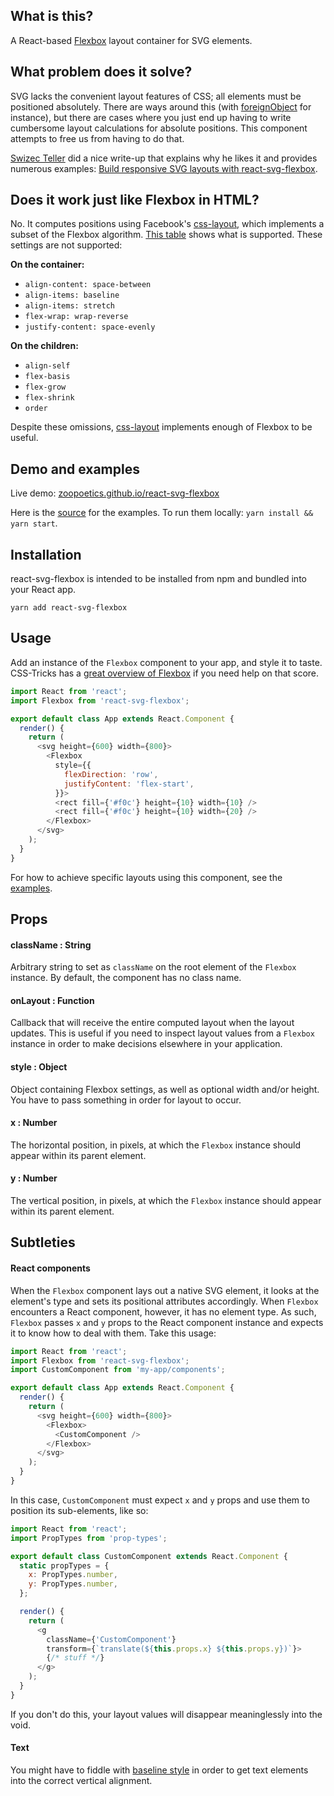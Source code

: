 ## What is this?

A React-based [Flexbox](https://developer.mozilla.org/en-US/docs/Web/CSS/CSS_Flexible_Box_Layout/Basic_Concepts_of_Flexbox) layout container for SVG elements.

## What problem does it solve?

SVG lacks the convenient layout features of CSS; all elements must be positioned absolutely. There are ways around this (with [foreignObject](https://developer.mozilla.org/en-US/docs/Web/SVG/Element/foreignObject) for instance), but there are cases where you just end up having to write cumbersome layout calculations for absolute positions. This component attempts to free us from having to do that.

[Swizec Teller](https://twitter.com/Swizec) did a nice write-up that explains why he likes it and provides numerous examples: [Build responsive SVG layouts with react-svg-flexbox](https://swizec.com/blog/build-easier-responsive-svg-layout-react-svg-flexbox/swizec/8577).

## Does it work just like Flexbox in HTML?

No. It computes positions using Facebook's [css-layout](https://www.npmjs.com/package/css-layout), which implements a subset of the Flexbox algorithm. [This table](https://www.npmjs.com/package/css-layout#supported-attributes) shows what is supported. These settings are not supported:

**On the container:**

- `align-content: space-between`
- `align-items: baseline`
- `align-items: stretch`
- `flex-wrap: wrap-reverse`
- `justify-content: space-evenly`

**On the children:**

- `align-self`
- `flex-basis`
- `flex-grow`
- `flex-shrink`
- `order`

Despite these omissions, [css-layout](https://www.npmjs.com/package/css-layout) implements enough of Flexbox to be useful.

## Demo and examples

Live demo: [zoopoetics.github.io/react-svg-flexbox](http://zoopoetics.github.io/react-svg-flexbox/)

Here is the [source](https://github.com/zoopoetics/react-svg-flexbox/blob/master/src/index.story.js) for the examples. To run them locally: `yarn install && yarn start`.

## Installation

react-svg-flexbox is intended to be installed from npm and bundled into your React app.

```
yarn add react-svg-flexbox
```

## Usage

Add an instance of the `Flexbox` component to your app, and style it to taste. CSS-Tricks has a [great overview of Flexbox](https://css-tricks.com/snippets/css/a-guide-to-flexbox) if you need help on that score.

```js
import React from 'react';
import Flexbox from 'react-svg-flexbox';

export default class App extends React.Component {
  render() {
    return (
      <svg height={600} width={800}>
        <Flexbox
          style={{
            flexDirection: 'row',
            justifyContent: 'flex-start',
          }}>
          <rect fill={'#f0c'} height={10} width={10} />
          <rect fill={'#f0c'} height={10} width={20} />
        </Flexbox>
      </svg>
    );
  }
}
```

For how to achieve specific layouts using this component, see the [examples](https://github.com/zoopoetics/react-svg-flexbox/blob/master/src/index.story.js).

## Props

#### className : String

Arbitrary string to set as `className` on the root element of the `Flexbox` instance. By default, the component has no class name.

#### onLayout : Function

Callback that will receive the entire computed layout when the layout updates. This is useful if you need to inspect layout values from a `Flexbox` instance in order to make decisions elsewhere in your application.

#### style : Object

Object containing Flexbox settings, as well as optional width and/or height. You have to pass something in order for layout to occur.

#### x : Number

The horizontal position, in pixels, at which the `Flexbox` instance should appear within its parent element.

#### y : Number

The vertical position, in pixels, at which the `Flexbox` instance should appear within its parent element.

## Subtleties

#### React components

When the `Flexbox` component lays out a native SVG element, it looks at the element's type and sets its positional attributes accordingly. When `Flexbox` encounters a React component, however, it has no element type. As such, `Flexbox` passes `x` and `y` props to the React component instance and expects it to know how to deal with them. Take this usage:

```js
import React from 'react';
import Flexbox from 'react-svg-flexbox';
import CustomComponent from 'my-app/components';

export default class App extends React.Component {
  render() {
    return (
      <svg height={600} width={800}>
        <Flexbox>
          <CustomComponent />
        </Flexbox>
      </svg>
    );
  }
}
```

In this case, `CustomComponent` must expect `x` and `y` props and use them to position its sub-elements, like so:

```js
import React from 'react';
import PropTypes from 'prop-types';

export default class CustomComponent extends React.Component {
  static propTypes = {
    x: PropTypes.number,
    y: PropTypes.number,
  };

  render() {
    return (
      <g
        className={'CustomComponent'}
        transform={`translate(${this.props.x} ${this.props.y})`}>
        {/* stuff */}
      </g>
    );
  }
}
```

If you don't do this, your layout values will disappear meaninglessly into the void.

#### Text

You might have to fiddle with [baseline style](http://bl.ocks.org/eweitnauer/7325338) in order to get text elements into the correct vertical alignment.
